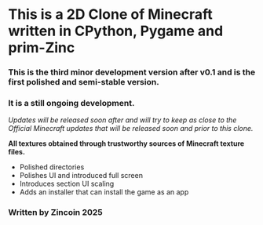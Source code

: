 # This is a 2D Clone of Minecraft written in CPython, Pygame and prim-Zinc

### This is the third minor development version after v0.1 and is the first polished and semi-stable version.

### It is a still ongoing development.

_Updates will be released soon after and will try to keep as close to the Official Minecraft updates that will be released soon and prior to this clone._

**All textures obtained through trustworthy sources of Minecraft texture files.**

- Polished directories
- Polishes UI and introduced full screen
- Introduces section UI scaling
- Adds an installer that can install the game as an app

### Written by Zincoin 2025
